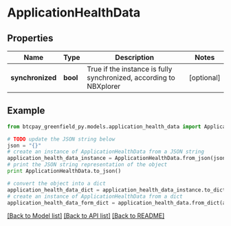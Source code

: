 # ApplicationHealthData


## Properties
Name | Type | Description | Notes
------------ | ------------- | ------------- | -------------
**synchronized** | **bool** | True if the instance is fully synchronized, according to NBXplorer | [optional] 

## Example

```python
from btcpay_greenfield_py.models.application_health_data import ApplicationHealthData

# TODO update the JSON string below
json = "{}"
# create an instance of ApplicationHealthData from a JSON string
application_health_data_instance = ApplicationHealthData.from_json(json)
# print the JSON string representation of the object
print ApplicationHealthData.to_json()

# convert the object into a dict
application_health_data_dict = application_health_data_instance.to_dict()
# create an instance of ApplicationHealthData from a dict
application_health_data_form_dict = application_health_data.from_dict(application_health_data_dict)
```
[[Back to Model list]](../README.md#documentation-for-models) [[Back to API list]](../README.md#documentation-for-api-endpoints) [[Back to README]](../README.md)


